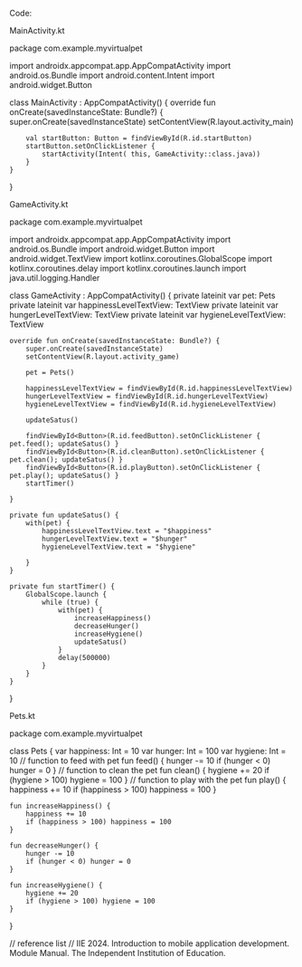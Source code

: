 Code:

MainActivity.kt 

package com.example.myvirtualpet

import androidx.appcompat.app.AppCompatActivity
import android.os.Bundle
import android.content.Intent
import android.widget.Button

class MainActivity : AppCompatActivity() {
    override fun onCreate(savedInstanceState: Bundle?) {
        super.onCreate(savedInstanceState)
        setContentView(R.layout.activity_main)

        val startButton: Button = findViewById(R.id.startButton)
        startButton.setOnClickListener {
            startActivity(Intent( this, GameActivity::class.java))
        }
    }
}

GameActivity.kt

package com.example.myvirtualpet

import androidx.appcompat.app.AppCompatActivity
import android.os.Bundle
import android.widget.Button
import android.widget.TextView
import kotlinx.coroutines.GlobalScope
import kotlinx.coroutines.delay
import kotlinx.coroutines.launch
import java.util.logging.Handler

class GameActivity : AppCompatActivity() {
    private lateinit var pet: Pets
    private lateinit var happinessLevelTextView: TextView
    private lateinit var hungerLevelTextView: TextView
    private lateinit var hygieneLevelTextView: TextView

    override fun onCreate(savedInstanceState: Bundle?) {
        super.onCreate(savedInstanceState)
        setContentView(R.layout.activity_game)

        pet = Pets()

        happinessLevelTextView = findViewById(R.id.happinessLevelTextView)
        hungerLevelTextView = findViewById(R.id.hungerLevelTextView)
        hygieneLevelTextView = findViewById(R.id.hygieneLevelTextView)

        updateSatus()

        findViewById<Button>(R.id.feedButton).setOnClickListener { pet.feed(); updateSatus() }
        findViewById<Button>(R.id.cleanButton).setOnClickListener { pet.clean(); updateSatus() }
        findViewById<Button>(R.id.playButton).setOnClickListener { pet.play(); updateSatus() }
        startTimer()

    }

    private fun updateSatus() {
        with(pet) {
            happinessLevelTextView.text = "$happiness"
            hungerLevelTextView.text = "$hunger"
            hygieneLevelTextView.text = "$hygiene"

        }
    }

    private fun startTimer() {
        GlobalScope.launch {
            while (true) {
                with(pet) {
                    increaseHappiness()
                    decreaseHunger()
                    increaseHygiene()
                    updateSatus()
                }
                delay(500000)
            }
        }
    }
}

Pets.kt

package com.example.myvirtualpet

class Pets {
    var happiness: Int = 10
    var hunger: Int = 100
    var hygiene: Int = 10
// function to feed with pet
    fun feed() {
        hunger -= 10
        if (hunger < 0) hunger = 0
    }
// function to clean the pet
    fun clean() {
        hygiene += 20
        if (hygiene > 100) hygiene = 100
    }
// function to play with the pet
    fun play() {
        happiness += 10
        if (happiness > 100) happiness = 100
    }

    fun increaseHappiness() {
        happiness += 10
        if (happiness > 100) happiness = 100
    }

    fun decreaseHunger() {
        hunger -= 10
        if (hunger < 0) hunger = 0
    }

    fun increaseHygiene() {
        hygiene += 20
        if (hygiene > 100) hygiene = 100
    }
}

// reference list
// IIE 2024. Introduction to mobile application development. Module Manual. The Independent Institution of Education.
